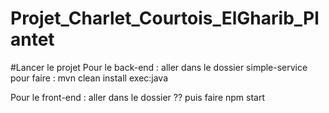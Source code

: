 # Projet_Charlet_Courtois_ElGharib_Plantet

#Lancer le projet
Pour le back-end : aller dans le dossier simple-service pour faire : mvn clean install exec:java

Pour le front-end : aller dans le dossier ?? puis faire npm start
